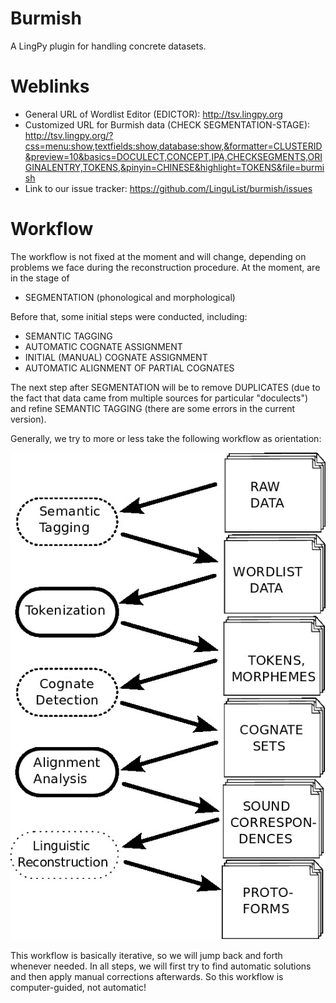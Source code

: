 Burmish
=======

A LingPy plugin for handling concrete datasets.

Weblinks
========

* General URL of Wordlist Editor (EDICTOR): http://tsv.lingpy.org 
* Customized URL for Burmish data (CHECK SEGMENTATION-STAGE): http://tsv.lingpy.org/?css=menu:show,textfields:show,database:show,&formatter=CLUSTERID&preview=10&basics=DOCULECT,CONCEPT,IPA,CHECKSEGMENTS,ORIGINALENTRY,TOKENS,&pinyin=CHINESE&highlight=TOKENS&file=burmish
* Link to our issue tracker: https://github.com/LinguList/burmish/issues

Workflow
========

The workflow is not fixed at the moment and will change, depending on problems we face during the reconstruction procedure. 
At the moment, are in the stage of 

* SEGMENTATION (phonological and morphological)

Before that, some initial steps were conducted, including:

* SEMANTIC TAGGING
* AUTOMATIC COGNATE ASSIGNMENT
* INITIAL (MANUAL) COGNATE ASSIGNMENT
* AUTOMATIC ALIGNMENT OF PARTIAL COGNATES

The next step after SEGMENTATION will be to remove DUPLICATES (due to the fact that data came from multiple sources for particular "doculects") and refine SEMANTIC TAGGING (there are some errors in the current version).

Generally, we try to more or less take the following workflow as orientation:

![Workflow](https://raw.githubusercontent.com/LinguList/burmish/master/workflow.jpg)

This workflow is basically iterative, so we will jump back and forth whenever needed. In all steps, we will first try to find automatic solutions and then apply manual corrections afterwards. So this workflow is computer-guided, not automatic!
